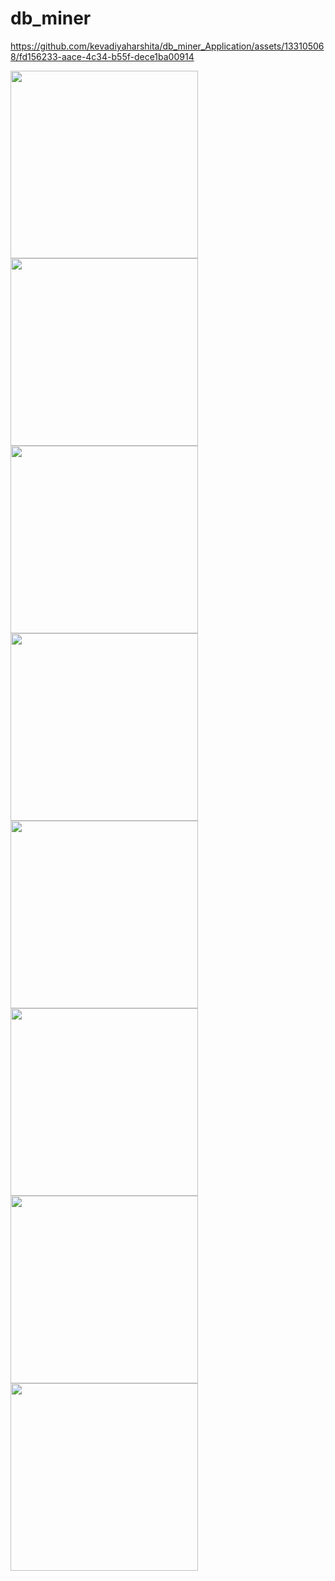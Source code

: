 # db_miner


https://github.com/kevadiyaharshita/db_miner_Application/assets/133105068/fd156233-aace-4c34-b55f-dece1ba00914


<img src="https://github.com/kevadiyaharshita/db_miner_Application/assets/133105068/5a7876b4-4b1a-4496-9113-74e53f8440e9" width="300px">
<img src="https://github.com/kevadiyaharshita/db_miner_Application/assets/133105068/30af9b3d-c5d3-4a86-80b9-f13b53e5884e" width="300px">
<img src="https://github.com/kevadiyaharshita/db_miner_Application/assets/133105068/ab52a684-cd33-4a45-b82e-1a74a779d761" width="300px">
<img src="https://github.com/kevadiyaharshita/db_miner_Application/assets/133105068/bf65c8ae-9fb7-4130-a69a-a169597c5911" width="300px">
<img src="https://github.com/kevadiyaharshita/db_miner_Application/assets/133105068/fab57164-e98e-4685-86b2-42cb3d50dcca" width="300px">
<img src="https://github.com/kevadiyaharshita/db_miner_Application/assets/133105068/2c46d9ea-ca1f-49a6-91b9-f9bd4ba21050" width="300px">
<img src="https://github.com/kevadiyaharshita/db_miner_Application/assets/133105068/180f6430-57cd-43f9-9104-ca5464a41d00" width="300px">
<img src="https://github.com/kevadiyaharshita/db_miner_Application/assets/133105068/403923eb-ce2e-46e6-80a6-01d722f32d07" width="300px">
